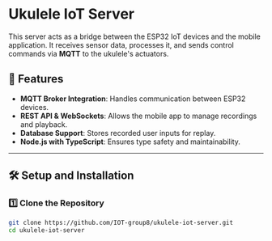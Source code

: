 # Ukulele IoT Server

This server acts as a bridge between the ESP32 IoT devices and the mobile application. It receives sensor data, processes it, and sends control commands via **MQTT** to the ukulele's actuators.

## 🚀 Features
- **MQTT Broker Integration**: Handles communication between ESP32 devices.
- **REST API & WebSockets**: Allows the mobile app to manage recordings and playback.
- **Database Support**: Stores recorded user inputs for replay.
- **Node.js with TypeScript**: Ensures type safety and maintainability.

---

## 🛠 Setup and Installation

### 1️⃣ **Clone the Repository**
```bash
git clone https://github.com/IOT-group8/ukulele-iot-server.git
cd ukulele-iot-server
